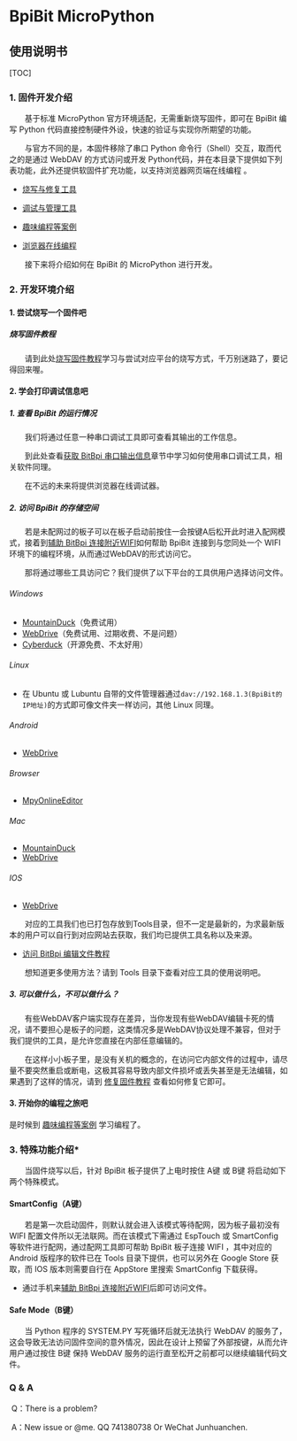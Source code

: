 # **BpiBit MicroPython**

## **使用说明书**

[TOC]

### 1. 固件开发介绍

&emsp;&emsp;基于标准 MicroPython 官方环境适配，无需重新烧写固件，即可在 BpiBit 编写 Python 代码直接控制硬件外设，快速的验证与实现你所期望的功能。

&emsp;&emsp;与官方不同的是，本固件移除了串口 Python 命令行（Shell）交互，取而代之的是通过 WebDAV 的方式访问或开发 Python代码，并在本目录下提供如下列表功能，此外还提供软固件扩充功能，以支持浏览器网页端在线编程 。

- [烧写与修复工具](https://github.com/junhuanchen/BPI-BIT-MpyDevelop/tree/master/HowToFlash)

- [调试与管理工具](https://github.com/junhuanchen/BPI-BIT-MpyDevelop/tree/master/Tools)

- [趣味编程等案例](https://github.com/junhuanchen/BPI-BIT-MpyDevelop/tree/master/Code)

- [浏览器在线编程](https://github.com/junhuanchen/BPI-BIT-MpyOnlineEditor)

&emsp;&emsp;接下来将介绍如何在 BpiBit 的 MicroPython 进行开发。

### 2. 开发环境介绍

#### 1. 尝试烧写一个固件吧

##### 烧写固件教程

&emsp;&emsp;请到此处[烧写固件教程](https://github.com/junhuanchen/BPI-BIT-MpyDevelop/tree/master/HowToFlash)学习与尝试对应平台的烧写方式，千万别迷路了，要记得回来喔。

#### 2. 学会打印调试信息吧

##### 1. 查看 BpiBit 的运行情况
		
&emsp;&emsp;我们将通过任意一种串口调试工具即可查看其输出的工作信息。

&emsp;&emsp;到此处查看[获取 BitBpi 串口输出信息](https://github.com/junhuanchen/BPI-BIT-MpyDevelop/tree/master/Tools)章节中学习如何使用串口调试工具，相关软件同理。

&emsp;&emsp;在不远的未来将提供浏览器在线调试器。

##### 2. 访问 BpiBit 的存储空间

&emsp;&emsp;若是未配网过的板子可以在板子启动前按住一会按键A后松开此时进入配网模式，接着到[辅助 BitBpi 连接附近WIFI](https://github.com/junhuanchen/BPI-BIT-MpyDevelop/tree/master/Tools)如何帮助 BpiBit 连接到与您同处一个 WIFI 环境下的编程环境，从而通过WebDAV的形式访问它。

&emsp;&emsp;那将通过哪些工具访问它？我们提供了以下平台的工具供用户选择访问文件。

###### Windows

- [MountainDuck](https://github.com/junhuanchen/BPI-BIT-MpyDevelop/blob/master/Tools/MountainDuck.zip)（免费试用）
- [WebDrive](https://github.com/junhuanchen/BPI-BIT-MpyDevelop/blob/master/Tools/WebDrive.zip)（免费试用、过期收费、不是问题）
- [Cyberduck](https://cyberduck.io/)（开源免费、不太好用）

###### Linux

- 在 Ubuntu 或 Lubuntu 自带的文件管理器通过`dav://192.168.1.3(BpiBit的IP地址)`的方式即可像文件夹一样访问，其他 Linux 同理。

###### Android

- [WebDrive](https://github.com/junhuanchen/BPI-BIT-MpyDevelop/blob/master/Tools/WebDrive.apk)
	
###### Browser

- [MpyOnlineEditor](https://github.com/junhuanchen/BPI-BIT-MpyOnlineEditor)

###### Mac

- [MountainDuck](https://mountainduck.io/)
- [WebDrive](https://webdrive.com/download/)

###### IOS
- [WebDrive](https://itunes.apple.com/us/app/webdrive/id618167572)

&emsp;&emsp;对应的工具我们也已打包存放到Tools目录，但不一定是最新的，为求最新版本的用户可以自行到对应网站去获取，我们均已提供工具名称以及来源。 

- [访问 BitBpi 编辑文件教程](https://github.com/junhuanchen/BPI-BIT-MpyDevelop/tree/master/Tools)

&emsp;&emsp;想知道更多使用方法？请到 Tools 目录下查看对应工具的使用说明吧。

##### 3. 可以做什么，不可以做什么？

&emsp;&emsp;有些WebDAV客户端实现存在差异，当你发现有些WebDAV编辑卡死的情况，请不要担心是板子的问题，这类情况多是WebDAV协议处理不兼容，但对于我们提供的工具，是允许您直接在内部任意编辑的。

&emsp;&emsp;在这样小小板子里，是没有关机的概念的，在访问它内部文件的过程中，请尽量不要突然重启或断电，这极其容易导致内部文件损坏或丢失甚至是无法编辑，如果遇到了这样的情况，请到 [修复固件教程](https://github.com/junhuanchen/BPI-BIT-MpyDevelop/tree/master/HowToFlash) 查看如何修复它即可。


#### 3. 开始你的编程之旅吧

是时候到 [趣味编程等案例](https://github.com/junhuanchen/BPI-BIT-MpyDevelop/tree/master/Code) 学习编程了。

### 3. 特殊功能介绍*

&emsp;&emsp;当固件烧写以后，针对 BpiBit 板子提供了上电时按住 A键 或 B键 将启动如下两个特殊模式。

#### SmartConfig（A键）

&emsp;&emsp;若是第一次启动固件，则默认就会进入该模式等待配网，因为板子最初没有 WIFI 配置文件所以无法联网。而在该模式下需通过 EspTouch 或 SmartConfig 等软件进行配网，通过配网工具即可帮助 BpiBit 板子连接 WIFI ，其中对应的 Android 版程序的软件已在 Tools 目录下提供，也可以另外在 Google Store 获取，而 IOS 版本则需要自行在 AppStore 里搜索 SmartConfig 下载获得。

- 通过手机来[辅助 BitBpi 连接附近WIFI](https://github.com/junhuanchen/BPI-BIT-MpyDevelop/tree/master/Tools)后即可访问文件。

#### Safe Mode（B键）

&emsp;&emsp;当 Python 程序的 SYSTEM.PY 写死循环后就无法执行 WebDAV 的服务了，这会导致无法访问固件空间的意外情况，因此在设计上预留了外部按键，从而允许用户通过按住 B键 保持 WebDAV 服务的运行直至松开之前都可以继续编辑代码文件。

### Q & A

​	Q：There is a problem?

​	A：New issue or @me. QQ 741380738 Or WeChat Junhuanchen.
